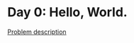 # Day 0: Hello, World.

[Problem description](https://www.hackerrank.com/challenges/30-hello-world)
